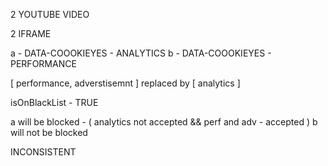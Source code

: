 2 YOUTUBE VIDEO

2 IFRAME

a - DATA-COOOKIEYES - ANALYTICS
b - DATA-COOOKIEYES - PERFORMANCE

[ performance, adverstisemnt ] replaced by [ analytics ]

isOnBlackList - TRUE

a will be blocked -  ( analytics not accepted &&  perf and adv - accepted )
b will not be blocked

INCONSISTENT



